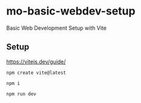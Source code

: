 # mo-basic-webdev-setup

Basic Web Development Setup with Vite

## Setup

<https://vitejs.dev/guide/>

```
npm create vite@latest
```

```
npm i
```

```
npm run dev
```
